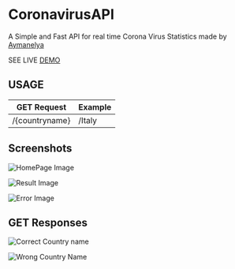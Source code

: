 # CoronavirusAPI
A Simple and Fast API for real time Corona Virus Statistics made by [Aymanelya](https://github.com/aymanelya)

SEE LIVE [DEMO](https://coronavirusupdates.herokuapp.com)

## USAGE

GET Request | Example
------------ | -------------
/{countryname} | /Italy

## Screenshots
  


![HomePage Image](https://i.imgur.com/uNtfX54.png)


![Result Image](https://i.imgur.com/6IEoe1T.png)


![Error Image](https://i.imgur.com/1IXvdRv.png)


## GET Responses


![Correct Country name](https://i.imgur.com/tlvipgb.png)


![Wrong Country Name](https://i.imgur.com/pOWyNGG.png)

